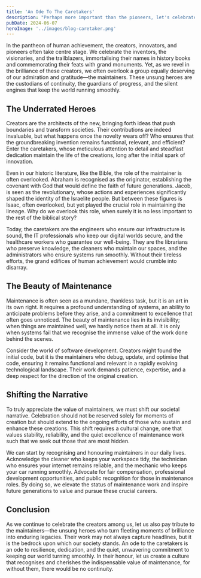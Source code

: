 ```yaml
---
title: 'An Ode To The Caretakers'
description: "Perhaps more important than the pioneers, let's celebrate the people that maintain our world."
pubDate: 2024-06-07
heroImage: '../images/blog-caretaker.png'
---
```


In the pantheon of human achievement, the creators, innovators, and pioneers often take centre stage. We celebrate the inventors, the visionaries, and the trailblazers, immortalising their names in history books and commemorating their feats with grand monuments. Yet, as we revel in the brilliance of these creators, we often overlook a group equally deserving of our admiration and gratitude—the maintainers. These unsung heroes are the custodians of continuity, the guardians of progress, and the silent engines that keep the world running smoothly.

## The Underrated Heroes

Creators are the architects of the new, bringing forth ideas that push boundaries and transform societies. Their contributions are indeed invaluable, but what happens once the novelty wears off? Who ensures that the groundbreaking invention remains functional, relevant, and efficient? Enter the caretakers, whose meticulous attention to detail and steadfast dedication maintain the life of the creations, long after the initial spark of innovation.

Even in our historic literature, like the Bible, the role of the maintainer is often overlooked. Abraham is recognised as the originator, establishing the covenant with God that would define the faith of future generations. Jacob, is seen as the revolutionary, whose actions and experiences significantly shaped the identity of the Israelite people. But between these figures is Isaac, often overlooked, but yet played the crucial role in maintaining the lineage. Why do we overlook this role, when surely it is no less important to the rest of the biblical story?

Today, the caretakers are the engineers who ensure our infrastructure is sound, the IT professionals who keep our digital worlds secure, and the healthcare workers who guarantee our well-being. They are the librarians who preserve knowledge, the cleaners who maintain our spaces, and the administrators who ensure systems run smoothly. Without their tireless efforts, the grand edifices of human achievement would crumble into disarray.

## The Beauty of Maintenance

Maintenance is often seen as a mundane, thankless task, but it is an art in its own right. It requires a profound understanding of systems, an ability to anticipate problems before they arise, and a commitment to excellence that often goes unnoticed. The beauty of maintenance lies in its invisibility; when things are maintained well, we hardly notice them at all. It is only when systems fail that we recognise the immense value of the work done behind the scenes.

Consider the world of software development. Creators might found the initial code, but it is the maintainers who debug, update, and optimise that code, ensuring it remains functional and relevant in a rapidly evolving technological landscape. Their work demands patience, expertise, and a deep respect for the direction of the original creation.

## Shifting the Narrative

To truly appreciate the value of maintainers, we must shift our societal narrative. Celebration should not be reserved solely for moments of creation but should extend to the ongoing efforts of those who sustain and enhance these creations. This shift requires a cultural change, one that values stability, reliability, and the quiet excellence of maintenance work such that we seek out those that are most hidden.

We can start by recognising and honouring maintainers in our daily lives. Acknowledge the cleaner who keeps your workspace tidy, the technician who ensures your internet remains reliable, and the mechanic who keeps your car running smoothly. Advocate for fair compensation, professional development opportunities, and public recognition for those in maintenance roles. By doing so, we elevate the status of maintenance work and inspire future generations to value and pursue these crucial careers.

## Conclusion

As we continue to celebrate the creators among us, let us also pay tribute to the maintainers—the unsung heroes who turn fleeting moments of brilliance into enduring legacies. Their work may not always capture headlines, but it is the bedrock upon which our society stands. An ode to the caretakers is an ode to resilience, dedication, and the quiet, unwavering commitment to keeping our world turning smoothly. In their honour, let us create a culture that recognises and cherishes the indispensable value of maintenance, for without them, there would be no continuity.

